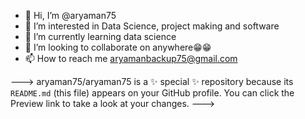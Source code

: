 - 👋 Hi, I’m @aryaman75
- 👀 I’m interested in Data Science, project making and software
- 🌱 I’m currently learning data science
- 💞️ I’m looking to collaborate on anywhere😁😁
- 📫 How to reach me aryamanbackup75@gmail.com

--->
aryaman75/aryaman75 is a ✨ special ✨ repository because its `README.md` (this file) appears on your GitHub profile.
You can click the Preview link to take a look at your changes.
--->
